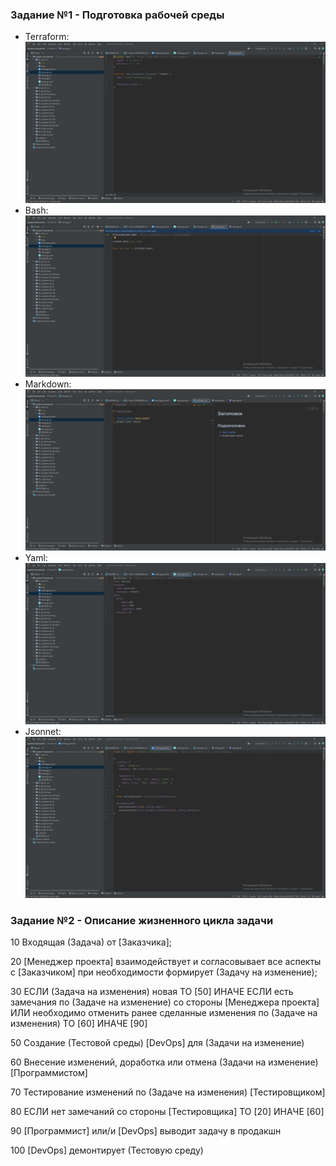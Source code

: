 ### Задание №1 - Подготовка рабочей среды

 - Terraform: ![](https://github.com/sergey-svet-melnikov/My-Tutorial/blob/main/DevOps-22/Home_Work/01-intro-01/img/Sergey%20Melnikov%20netology.tf.png?raw=true)
 - Bash: ![](https://github.com/sergey-svet-melnikov/My-Tutorial/blob/main/DevOps-22/Home_Work/01-intro-01/img/Sergey%20Melnikov%20netology%20SH.png?raw=true)
 - Markdown: ![](https://github.com/sergey-svet-melnikov/My-Tutorial/blob/main/DevOps-22/Home_Work/01-intro-01/img/Sergey%20Melnikov%20netology.md.png?raw=true)
 - Yaml: ![](https://github.com/sergey-svet-melnikov/My-Tutorial/blob/main/DevOps-22/Home_Work/01-intro-01/img/Sergey%20Melnikov%20netology.yaml.png?raw=true)
 - Jsonnet: ![](https://github.com/sergey-svet-melnikov/My-Tutorial/blob/main/DevOps-22/Home_Work/01-intro-01/img/Sergey%20Melnikov%20netology.jsonnet.png?raw=true)

### Задание №2 - Описание жизненного цикла задачи

10 Входящая (Задача) от [Заказчика];

20 [Менеджер проекта] взаимодействует и согласовывает все аспекты с [Заказчиком] при необходимости формирует (Задачу на изменение);

30 ЕСЛИ (Задача на изменения) новая ТО [50] ИНАЧЕ 
    ЕСЛИ есть замечания по (Задаче на изменение) со стороны [Менеджера проекта] ИЛИ необходимо отменить ранее сделанные изменения по (Задаче на изменения) ТО [60] ИНАЧЕ [90]

50 Создание (Тестовой среды) [DevOps] для (Задачи на изменение) 

60 Внесение изменений, доработка или отмена (Задачи на изменение) [Программистом]

70 Тестирование изменений по (Задаче на изменения) [Тестировщиком]

80 ЕСЛИ нет замечаний со стороны [Тестировщика] ТО [20] ИНАЧЕ [60]

90  [Программист] или/и [DevOps] выводит задачу в продакшн 

100 [DevOps] демонтирует (Тестовую среду)   
